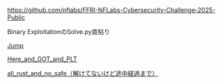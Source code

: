 https://github.com/nflabs/FFRI-NFLabs-Cybersecurity-Challenge-2025-Public

Binary ExploitationのSolve.py直貼り

[Jump](/pwn/Jump)

[Here_and_GOT_and_PLT](/pwn/Here_and_GOT_and_PLT)

[all_rust_and_no_safe（解けてないけど途中経過まで）](/pwn/all_rust_and_no_safe)
